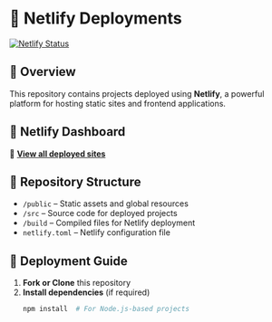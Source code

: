 # 🚀 Netlify Deployments  

[![Netlify Status](https://api.netlify.com/api/v1/badges/806ca4d5-6d5a-44b7-9431-8519539bf01a/deploy-status)](https://app.netlify.com/teams/vikashgupta16/sites)  

## 📌 Overview  

This repository contains projects deployed using **Netlify**, a powerful platform for hosting static sites and frontend applications.  

## 🔗 Netlify Dashboard  

🔗 **[View all deployed sites](https://app.netlify.com/teams/vikashgupta16/sites)**  

## 📂 Repository Structure  

- `/public` – Static assets and global resources  
- `/src` – Source code for deployed projects  
- `/build` – Compiled files for Netlify deployment  
- `netlify.toml` – Netlify configuration file  

## 🚀 Deployment Guide  

1. **Fork or Clone** this repository  
2. **Install dependencies** (if required)  
   ```sh
   npm install  # For Node.js-based projects